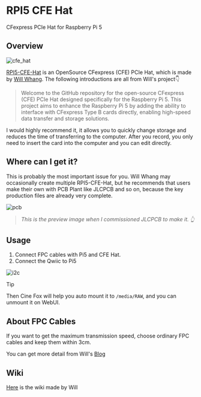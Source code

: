 # RPI5 CFE Hat

CFexpress PCIe Hat for Raspberry Pi 5

## Overview

![cfe_hat](/cfe.jpg)

[RPI5-CFE-Hat](https://github.com/will127534/RPI5-CFE-Hat) is an OpenSource CFexpress (CFE) PCIe Hat, which is made by [Will Whang](https://github.com/will127534). The following introductions are all from Will's project👇

> Welcome to the GitHub repository for the open-source CFexpress (CFE) PCIe Hat designed specifically for the Raspberry Pi 5. This project aims to enhance the Raspberry Pi 5 by adding the ability to interface with CFexpress Type B cards directly, enabling high-speed data transfer and storage solutions.

I would highly recommend it, it allows you to quickly change storage and reduces the time of transferring to the computer. After you record, you only need to insert the card into the computer and you can edit directly.

## Where can I get it?

This is probably the most important issue for you. Will Whang may occasionally create multiple RPI5-CFE-Hat, but he recommends that users make their own with PCB Plant like JLCPCB and so on, because the key production files are already very complete. 

![pcb](/cfe_pcb.png)

> *This is the preview image when I commissioned JLCPCB to make it. 👆*

## Usage

1. Connect FPC cables with Pi5 and CFE Hat. 
2. Connect the Qwiic to Pi5

![i2c](/cfe_i2c_connect.jpg)


> [!TIP]
> Then Cine Fox will help you auto mount it to `/media/RAW`, and you can unmount it on WebUI.

## About FPC Cables

If you want to get the maximum transmission speed, choose ordinary FPC cables and keep them within 3cm. 

You can get more detail from Will's [Blog](https://www.willwhang.dev/Solar-eclipse-2024/#the-challenge-with-fpc-cables) 

## Wiki

[Here](https://github.com/will127534/RPI5-CFE-Hat/wiki) is the wiki made by Will